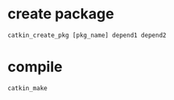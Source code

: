 # create package

```
catkin_create_pkg [pkg_name] depend1 depend2
```

# compile

```
catkin_make
```
